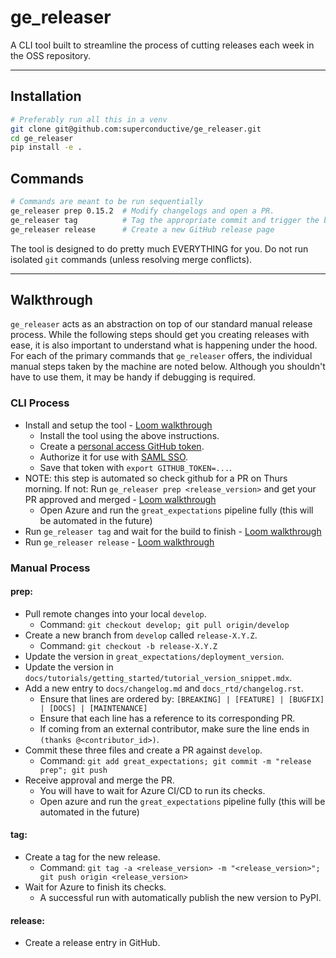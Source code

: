 # ge_releaser

A CLI tool built to streamline the process of cutting releases each week in the OSS repository.

---

## Installation
```bash
# Preferably run all this in a venv
git clone git@github.com:superconductive/ge_releaser.git
cd ge_releaser
pip install -e .
```

## Commands
```bash
# Commands are meant to be run sequentially
ge_releaser prep 0.15.2  # Modify changelogs and open a PR.
ge_releaser tag          # Tag the appropriate commit and trigger the build process
ge_releaser release      # Create a new GitHub release page
```

The tool is designed to do pretty much EVERYTHING for you. Do not run isolated `git` commands (unless resolving merge conflicts).

---

## Walkthrough

`ge_releaser` acts as an abstraction on top of our standard manual release process. While the following steps should get you creating releases with ease, it is also important to understand what is happening under the hood. For each of the primary commands that `ge_releaser` offers, the individual manual steps taken by the machine are noted below. Although you shouldn't have to use them, it may be handy if debugging is required.

### CLI Process
- Install and setup the tool - [Loom walkthrough]()
  - Install the tool using the above instructions.
  - Create a [personal access GitHub token](https://docs.github.com/en/authentication/keeping-your-account-and-data-secure/creating-a-personal-access-token).
  - Authorize it for use with [SAML SSO](https://docs.github.com/en/enterprise-cloud@latest/authentication/authenticating-with-saml-single-sign-on/authorizing-a-personal-access-token-for-use-with-saml-single-sign-on).
  - Save that token with `export GITHUB_TOKEN=...`.
- NOTE: this step is automated so check github for a PR on Thurs morning. If not: Run `ge_releaser prep <release_version>` and get your PR approved and merged - [Loom walkthrough]()
  - Open Azure and run the `great_expectations` pipeline fully (this will be automated in the future)
- Run `ge_releaser tag` and wait for the build to finish - [Loom walkthrough]()
- Run `ge_releaser release` - [Loom walkthrough]()

### Manual Process

#### prep:
- Pull remote changes into your local `develop`.
  - Command: `git checkout develop; git pull origin/develop`
- Create a new branch from `develop` called `release-X.Y.Z`.
  - Command: `git checkout -b release-X.Y.Z`
- Update the version in `great_expectations/deployment_version`.
- Update the version in `docs/tutorials/getting_started/tutorial_version_snippet.mdx`.
- Add a new entry to `docs/changelog.md` and `docs_rtd/changelog.rst`.
  - Ensure that lines are ordered by: `[BREAKING] | [FEATURE] | [BUGFIX] | [DOCS] | [MAINTENANCE]`
  - Ensure that each line has a reference to its corresponding PR.
  - If coming from an external contributor, make sure the line ends in `(thanks @<contributor_id>)`.
- Commit these three files and create a PR against `develop`.
  - Command: `git add great_expectations; git commit -m "release prep"; git push`
- Receive approval and merge the PR.
  - You will have to wait for Azure CI/CD to run its checks.
  - Open azure and run the `great_expectations` pipeline fully (this will be automated in the future)

#### tag:
- Create a tag for the new release.
  - Command: `git tag -a <release_version> -m "<release_version>"; git push origin <release_version>`
- Wait for Azure to finish its checks.
  - A successful run with automatically publish the new version to PyPI.

#### release:
- Create a release entry in GitHub.
